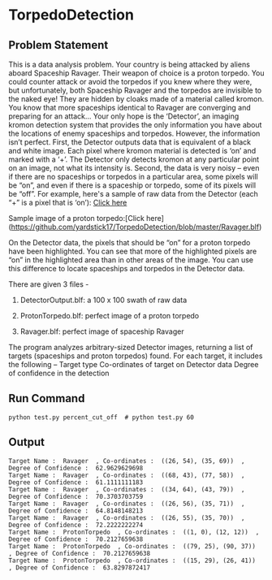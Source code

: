 # TorpedoDetection
## Problem Statement
This is a data analysis problem. 
Your country is being attacked by aliens aboard Spaceship Ravager. Their weapon of choice is a proton torpedo. 
You could counter attack or avoid the torpedos if you knew where they were, but unfortunately, both Spaceship Ravager and the torpedos are invisible to the naked eye! They are hidden by cloaks made of a material called kromon.
You know that more spaceships identical to Ravager are converging and preparing for an attack…
Your only hope is the ‘Detector’, an imaging kromon detection system that provides the only information you have about the locations of enemy spaceships and torpedos. However, the information isn’t perfect.
First, the Detector outputs data that is equivalent of a black and white image. Each pixel where kromon material is detected is ‘on’ and marked with a ‘+’. The Detector only detects kromon at any particular point on an image, not what its intensity is. 
Second, the data is very noisy – even if there are no spaceships or torpedos in a particular area, some pixels will be “on”, and even if there is a spaceship or torpedo, some of its pixels will be “off”. For example, here's a sample of raw data from the Detector (each “+” is a pixel that is ‘on’):
[Click here](https://github.com/yardstick17/TorpedoDetection/blob/master/DetectorOutput.blf)


Sample image of a proton torpedo:[Click here]
(https://github.com/yardstick17/TorpedoDetection/blob/master/Ravager.blf)

On the Detector data, the pixels that should be “on” for a proton torpedo have been highlighted. You can see that more of the highlighted pixels are “on” in the highlighted area than in other areas of the image. You can use this difference to locate spaceships and torpedos in the Detector data.

There are given 3 files - 

1.  DetectorOutput.blf: a 100 x 100 swath of raw data 

2.  ProtonTorpedo.blf: perfect image of a proton torpedo 

3.  Ravager.blf: perfect image of spaceship Ravager

The program analyzes arbitrary-sized Detector images, returning a list of targets (spaceships and proton torpedos) found. 
For each target, it includes the following –
Target type
Co-ordinates of target on Detector data
Degree of confidence in the detection
## Run Command
```
python test.py percent_cut_off  # python test.py 60

```
## Output
```
Target Name :  Ravager  , Co-ordinates :  ((26, 54), (35, 69))  , Degree of Confidence :  62.9629629698
Target Name :  Ravager  , Co-ordinates :  ((68, 43), (77, 58))  , Degree of Confidence :  61.1111111183
Target Name :  Ravager  , Co-ordinates :  ((34, 64), (43, 79))  , Degree of Confidence :  70.3703703759
Target Name :  Ravager  , Co-ordinates :  ((26, 56), (35, 71))  , Degree of Confidence :  64.8148148213
Target Name :  Ravager  , Co-ordinates :  ((26, 55), (35, 70))  , Degree of Confidence :  72.2222222274
Target Name :  ProtonTorpedo  , Co-ordinates :  ((1, 0), (12, 12))  , Degree of Confidence :  70.2127659638
Target Name :  ProtonTorpedo  , Co-ordinates :  ((79, 25), (90, 37))  , Degree of Confidence :  70.2127659638
Target Name :  ProtonTorpedo  , Co-ordinates :  ((15, 29), (26, 41))  , Degree of Confidence :  63.8297872417
```

